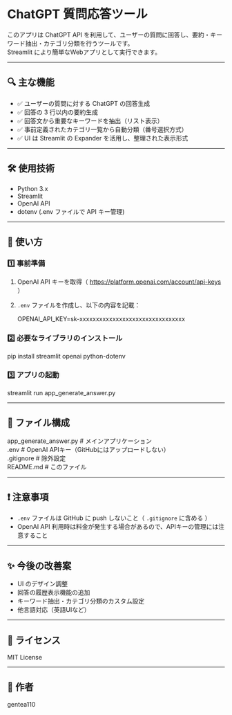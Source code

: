 # ChatGPT 質問応答ツール

このアプリは ChatGPT API を利用して、ユーザーの質問に回答し、要約・キーワード抽出・カテゴリ分類を行うツールです。  
Streamlit により簡単なWebアプリとして実行できます。

---

## 🔍 主な機能

- ✅ ユーザーの質問に対する ChatGPT の回答生成
- ✅ 回答の 3 行以内の要約生成
- ✅ 回答文から重要なキーワードを抽出（リスト表示）
- ✅ 事前定義されたカテゴリ一覧から自動分類（番号選択方式）
- ✅ UI は Streamlit の Expander を活用し、整理された表示形式

---

## 🛠 使用技術

- Python 3.x
- Streamlit
- OpenAI API
- dotenv (.env ファイルで API キー管理)

---

## 🚀 使い方

### 1️⃣ 事前準備

1. OpenAI API キーを取得（ https://platform.openai.com/account/api-keys ）
2. `.env` ファイルを作成し、以下の内容を記載：

    OPENAI_API_KEY=sk-xxxxxxxxxxxxxxxxxxxxxxxxxxxxxxxx

### 2️⃣ 必要なライブラリのインストール

pip install streamlit openai python-dotenv

### 3️⃣ アプリの起動

streamlit run app_generate_answer.py

---

## 📁 ファイル構成

app_generate_answer.py    # メインアプリケーション  
.env                      # OpenAI APIキー（GitHubにはアップロードしない）  
.gitignore                # 除外設定  
README.md                 # このファイル  

---

## ❗️ 注意事項

- `.env` ファイルは GitHub に push しないこと（ `.gitignore` に含める ）
- OpenAI API 利用時は料金が発生する場合があるので、APIキーの管理には注意すること

---

## ✨ 今後の改善案

- UI のデザイン調整
- 回答の履歴表示機能の追加
- キーワード抽出・カテゴリ分類のカスタム設定
- 他言語対応（英語UIなど）

---

## 📄 ライセンス

MIT License

---

## 💬 作者

gentea110
```
